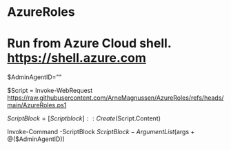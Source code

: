 # AzureRoles

# Run from Azure Cloud shell.  https://shell.azure.com

$AdminAgentID=""

$Script = Invoke-WebRequest https://raw.githubusercontent.com/ArneMagnussen/AzureRoles/refs/heads/main/AzureRoles.ps1

$ScriptBlock = [Scriptblock]::Create($Script.Content)

Invoke-Command -ScriptBlock $ScriptBlock -ArgumentList ($args + @($AdminAgentID))
